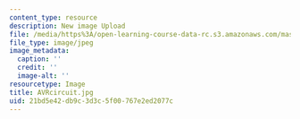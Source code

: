 ```yaml
---
content_type: resource
description: New image Upload
file: /media/https%3A/open-learning-course-data-rc.s3.amazonaws.com/mas-962-special-topics-new-textiles-spring-2010/21bd5e42db9c3d3c5f00767e2ed2077c_AVRcircuit.jpg
file_type: image/jpeg
image_metadata:
  caption: ''
  credit: ''
  image-alt: ''
resourcetype: Image
title: AVRcircuit.jpg
uid: 21bd5e42-db9c-3d3c-5f00-767e2ed2077c
---
```


